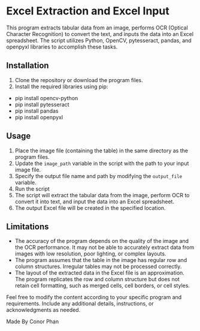 # Excel Extraction and Excel Input

This program extracts tabular data from an image, performs OCR (Optical Character Recognition) to convert the text, and inputs the data into an Excel spreadsheet. The script utilizes Python, OpenCV, pytesseract, pandas, and openpyxl libraries to accomplish these tasks.

## Installation

1. Clone the repository or download the program files.
2. Install the required libraries using pip:
 - pip install opencv-python
 - pip install pytesseract
 - pip install pandas
 - pip install openpyxl

## Usage

1. Place the image file (containing the table) in the same directory as the program files.
2. Update the `image_path` variable in the script with the path to your input image file.
3. Specify the output file name and path by modifying the `output_file` variable.
4. Run the script
5. The script will extract the tabular data from the image, perform OCR to convert it into text, and input the data into an Excel spreadsheet.
6. The output Excel file will be created in the specified location.

## Limitations

- The accuracy of the program depends on the quality of the image and the OCR performance. It may not be able to accurately extract data from images with low resolution, poor lighting, or complex layouts.
- The program assumes that the table in the image has regular row and column structures. Irregular tables may not be processed correctly.
- The layout of the extracted data in the Excel file is an approximation. The program replicates the row and column structure but does not retain cell formatting, such as merged cells, cell borders, or cell styles.

Feel free to modify the content according to your specific program and requirements. Include any additional details, instructions, or acknowledgments as needed.

Made By Conor Phan
